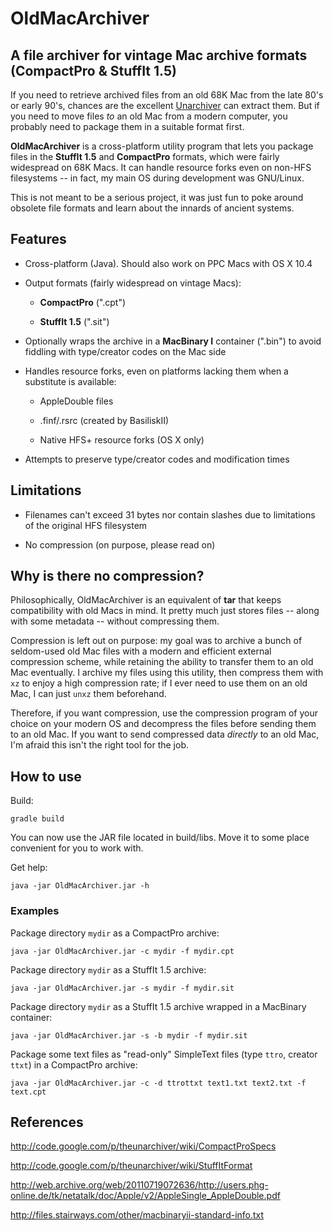 # OldMacArchiver

## A file archiver for vintage Mac archive formats (CompactPro & StuffIt 1.5)

If you need to retrieve archived files from an old 68K Mac from the late 80's
or early 90's, chances are the excellent [Unarchiver](http://unarchiver.c3.cx/)
can extract them. But if you need to move files *to* an old Mac from a modern
computer, you probably need to package them in a suitable format first.

**OldMacArchiver** is a cross-platform utility program that lets you package
files in the **StuffIt 1.5** and **CompactPro** formats, which were fairly
widespread on 68K Macs. It can handle resource forks even on non-HFS
filesystems -- in fact, my main OS during development was GNU/Linux.

This is not meant to be a serious project, it was just fun to poke around
obsolete file formats and learn about the innards of ancient systems.


## Features

- Cross-platform (Java). Should also work on PPC Macs with OS X 10.4

- Output formats (fairly widespread on vintage Macs):

    - **CompactPro** (".cpt")

    - **StuffIt 1.5** (".sit")

- Optionally wraps the archive in a **MacBinary I** container (".bin") to avoid
  fiddling with type/creator codes on the Mac side

- Handles resource forks, even on platforms lacking them when a substitute is
  available:

    - AppleDouble files

    - .finf/.rsrc (created by BasiliskII)

    - Native HFS+ resource forks (OS X only)

- Attempts to preserve type/creator codes and modification times


## Limitations

- Filenames can't exceed 31 bytes nor contain slashes due to limitations of the
  original HFS filesystem

- No compression (on purpose, please read on)


## Why is there no compression?

Philosophically, OldMacArchiver is an equivalent of **tar** that keeps
compatibility with old Macs in mind. It pretty much just stores files -- along
with some metadata -- without compressing them.

Compression is left out on purpose: my goal was to archive a bunch of
seldom-used old Mac files with a modern and efficient external compression
scheme, while retaining the ability to transfer them to an old Mac eventually.
I archive my files using this utility, then compress them with `xz` to enjoy a
high compression rate; if I ever need to use them on an old Mac, I can just
`unxz` them beforehand.

Therefore, if you want compression, use the compression program of your choice
on your modern OS and decompress the files before sending them to an old Mac.
If you want to send compressed data *directly* to an old Mac, I'm afraid this
isn't the right tool for the job.


## How to use

Build:

    gradle build

You can now use the JAR file located in build/libs. Move it to some place
convenient for you to work with.

Get help:

    java -jar OldMacArchiver.jar -h

### Examples

Package directory `mydir` as a CompactPro archive:

    java -jar OldMacArchiver.jar -c mydir -f mydir.cpt

Package directory `mydir` as a StuffIt 1.5 archive:

    java -jar OldMacArchiver.jar -s mydir -f mydir.sit

Package directory `mydir` as a StuffIt 1.5 archive wrapped in a MacBinary container:

    java -jar OldMacArchiver.jar -s -b mydir -f mydir.sit

Package some text files as "read-only" SimpleText files (type `ttro`, creator
`ttxt`) in a CompactPro archive:

    java -jar OldMacArchiver.jar -c -d ttrottxt text1.txt text2.txt -f text.cpt


## References

http://code.google.com/p/theunarchiver/wiki/CompactProSpecs

http://code.google.com/p/theunarchiver/wiki/StuffItFormat

http://web.archive.org/web/20110719072636/http://users.phg-online.de/tk/netatalk/doc/Apple/v2/AppleSingle_AppleDouble.pdf

http://files.stairways.com/other/macbinaryii-standard-info.txt


